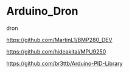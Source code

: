 # Arduino_Dron
dron

https://github.com/MartinL1/BMP280_DEV

https://github.com/hideakitai/MPU9250

https://github.com/br3ttb/Arduino-PID-Library
